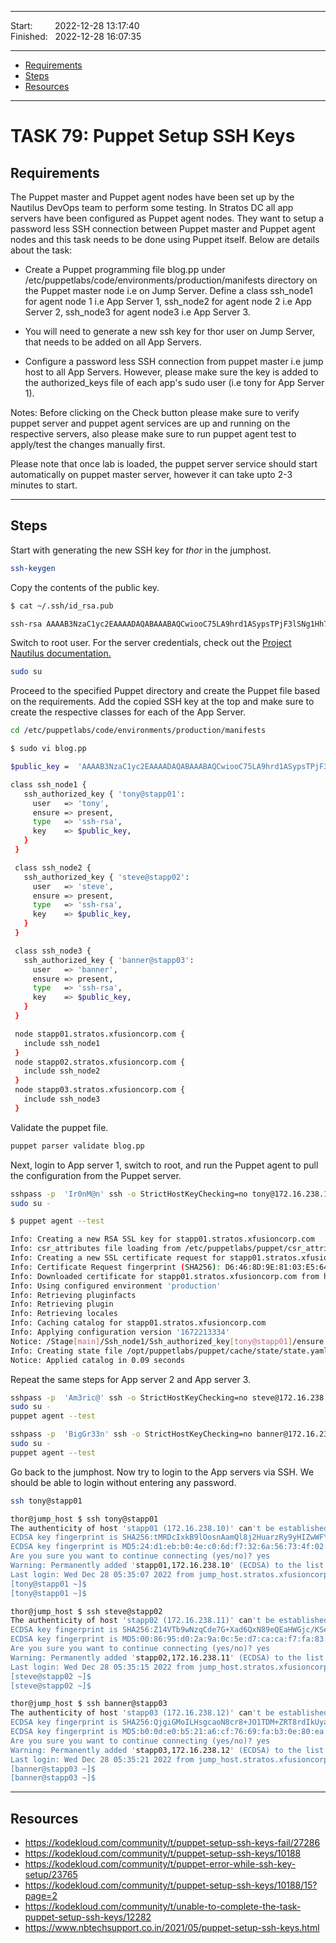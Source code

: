 
------------------------------

Start: &nbsp;&nbsp;&nbsp;&nbsp;&nbsp;&nbsp;&nbsp;&nbsp;2022-12-28 13:17:40  
Finished: &nbsp;&nbsp;2022-12-28 16:07:35

------------------------------

- [Requirements](#requirements)
- [Steps](#steps)
- [Resources](#resources)

------------------------------

# TASK 79: Puppet Setup SSH Keys

## Requirements

The Puppet master and Puppet agent nodes have been set up by the Nautilus DevOps team to perform some testing. In Stratos DC all app servers have been configured as Puppet agent nodes. They want to setup a password less SSH connection between Puppet master and Puppet agent nodes and this task needs to be done using Puppet itself. Below are details about the task:

- Create a Puppet programming file blog.pp under /etc/puppetlabs/code/environments/production/manifests directory on the Puppet master node i.e on Jump Server. Define a class ssh_node1 for agent node 1 i.e App Server 1, ssh_node2 for agent node 2 i.e App Server 2, ssh_node3 for agent node3 i.e App Server 3. 

- You will need to generate a new ssh key for thor user on Jump Server, that needs to be added on all App Servers.

- Configure a password less SSH connection from puppet master i.e jump host to all App Servers. However, please make sure the key is added to the authorized_keys file of each app's sudo user (i.e tony for App Server 1).

Notes: Before clicking on the Check button please make sure to verify puppet server and puppet agent services are up and running on the respective servers, also please make sure to run puppet agent test to apply/test the changes manually first.

Please note that once lab is loaded, the puppet server service should start automatically on puppet master server, however it can take upto 2-3 minutes to start.

------------------------------

## Steps

Start with generating the new SSH key for *thor* in the jumphost.

```bash
ssh-keygen 
```

Copy the contents of the public key.

```bash
$ cat ~/.ssh/id_rsa.pub 

ssh-rsa AAAAB3NzaC1yc2EAAAADAQABAAABAQCwiooC75LA9hrd1ASypsTPjF3lSNg1Hh7xjkHvDwxyhLnrPWoGTeZx55axDTxqbkipclH9auYHP/JisT1i1PRUZwbiNsy6aFLHK5UKVMHJNL4/XxIhRilb8zSfylZ6yYP1ledKPxImN3SmnbBc2OO0EuRlPSSSU5niBdrUswqDqSP4veF4uH5JF98S60m5FCeX+HU926VStC8jEl9WoV0JhJyQ88GbPpoYEtzPlvlLobLmW/SlxavtzdlK0U1t+UCeg/+g9J4ntkoSKOGJNtFKPONlNtiRhs3+1sLbPdJOOSKf6cpCFTOeijizRh/+wzWr9UzlAJEtqGT3OQlvM423 thor@jump_host.stratos.xfusioncorp.com
```

Switch to root user. For the server credentials, check out the [Project Nautilus documentation.](https://kodekloudhub.github.io/kodekloud-engineer/docs/projects/nautilus)

```bash
sudo su  
```

Proceed to the specified Puppet directory and create the Puppet file based on the requirements. Add the copied SSH key at the top and make sure to create the respective classes for each of the App Server.

```bash
cd /etc/puppetlabs/code/environments/production/manifests
```
```bash
$ sudo vi blog.pp

$public_key =  'AAAAB3NzaC1yc2EAAAADAQABAAABAQCwiooC75LA9hrd1ASypsTPjF3lSNg1Hh7xjkHvDwxyhLnrPWoGTeZx55axDTxqbkipclH9auYHP/JisT1i1PRUZwbiNsy6aFLHK5UKVMHJNL4/XxIhRilb8zSfylZ6yYP1ledKPxImN3SmnbBc2OO0EuRlPSSSU5niBdrUswqDqSP4veF4uH5JF98S60m5FCeX+HU926VStC8jEl9WoV0JhJyQ88GbPpoYEtzPlvlLobLmW/SlxavtzdlK0U1t+UCeg/+g9J4ntkoSKOGJNtFKPONlNtiRhs3+1sLbPdJOOSKf6cpCFTOeijizRh/+wzWr9UzlAJEtqGT3OQlvM423'

class ssh_node1 {
   ssh_authorized_key { 'tony@stapp01':
     user   => 'tony',
     ensure => present,
     type   => 'ssh-rsa',
     key    => $public_key,
   }
 }

 class ssh_node2 {
   ssh_authorized_key { 'steve@stapp02':
     user   => 'steve',
     ensure => present,
     type   => 'ssh-rsa',
     key    => $public_key,
   }
 }

 class ssh_node3 {
   ssh_authorized_key { 'banner@stapp03':
     user   => 'banner',
     ensure => present,
     type   => 'ssh-rsa',
     key    => $public_key,
   }
 }

 node stapp01.stratos.xfusioncorp.com {
   include ssh_node1
 }
 node stapp02.stratos.xfusioncorp.com {
   include ssh_node2
 }
 node stapp03.stratos.xfusioncorp.com {
   include ssh_node3
 }
```

Validate the puppet file.

```bash
puppet parser validate blog.pp 
```

Next, login to App server 1, switch to root, and run the Puppet agent to pull the configuration from the Puppet server.

```bash
sshpass -p  'Ir0nM@n' ssh -o StrictHostKeyChecking=no tony@172.16.238.10
sudo su -
```

```bash
$ puppet agent --test 

Info: Creating a new RSA SSL key for stapp01.stratos.xfusioncorp.com
Info: csr_attributes file loading from /etc/puppetlabs/puppet/csr_attributes.yaml
Info: Creating a new SSL certificate request for stapp01.stratos.xfusioncorp.com
Info: Certificate Request fingerprint (SHA256): D6:46:8D:9E:81:03:E5:64:D9:E5:63:7D:A9:89:A8:2A:EF:4A:34:4A:30:CE:0C:5E:A1:DE:EC:53:73:3F:FA:2C
Info: Downloaded certificate for stapp01.stratos.xfusioncorp.com from https://puppet:8140/puppet-ca/v1
Info: Using configured environment 'production'
Info: Retrieving pluginfacts
Info: Retrieving plugin
Info: Retrieving locales
Info: Caching catalog for stapp01.stratos.xfusioncorp.com
Info: Applying configuration version '1672213334'
Notice: /Stage[main]/Ssh_node1/Ssh_authorized_key[tony@stapp01]/ensure: created
Info: Creating state file /opt/puppetlabs/puppet/cache/state/state.yaml
Notice: Applied catalog in 0.09 seconds
```

Repeat the same steps for App server 2 and App server 3.

```bash
sshpass -p  'Am3ric@' ssh -o StrictHostKeyChecking=no steve@172.16.238.11
sudo su - 
puppet agent --test 
```

```bash
sshpass -p  'BigGr33n' ssh -o StrictHostKeyChecking=no banner@172.16.238.12
sudo su - 
puppet agent --test 
```

Go back to the jumphost. Now try to login to the App servers via SSH. We should be able to login without entering any password.

```bash
ssh tony@stapp01  
```
```bash
thor@jump_host $ ssh tony@stapp01  
The authenticity of host 'stapp01 (172.16.238.10)' can't be established.
ECDSA key fingerprint is SHA256:tMRDcIxkB9lOosnAamQl8j2HuarzRy9yHIZwWFY9upk.
ECDSA key fingerprint is MD5:24:d1:eb:b0:4e:c0:6d:f7:32:6a:56:73:4f:02:6c:5e.
Are you sure you want to continue connecting (yes/no)? yes
Warning: Permanently added 'stapp01,172.16.238.10' (ECDSA) to the list of known hosts.
Last login: Wed Dec 28 05:35:07 2022 from jump_host.stratos.xfusioncorp.com
[tony@stapp01 ~]$ 
[tony@stapp01 ~]$ 
```
```bash
thor@jump_host $ ssh steve@stapp02
The authenticity of host 'stapp02 (172.16.238.11)' can't be established.
ECDSA key fingerprint is SHA256:Z14VTb9wNzqCde7G+Xad6QxN89eQEaHWGjc/KSenqvE.
ECDSA key fingerprint is MD5:00:86:95:d0:2a:9a:0c:5e:d7:ca:ca:f7:fa:83:b2:64.
Are you sure you want to continue connecting (yes/no)? yes
Warning: Permanently added 'stapp02,172.16.238.11' (ECDSA) to the list of known hosts.
Last login: Wed Dec 28 05:35:15 2022 from jump_host.stratos.xfusioncorp.com
[steve@stapp02 ~]$ 
[steve@stapp02 ~]$ 
```
```bash 
thor@jump_host $ ssh banner@stapp03
The authenticity of host 'stapp03 (172.16.238.12)' can't be established.
ECDSA key fingerprint is SHA256:QjgiGMoILHsgcaoN8cr8+JO1TDM+ZRT8rdIkUya+d/8.
ECDSA key fingerprint is MD5:b0:0d:e0:b5:21:a6:cf:76:69:fa:b3:0e:80:ea:09:c7.
Are you sure you want to continue connecting (yes/no)? yes
Warning: Permanently added 'stapp03,172.16.238.12' (ECDSA) to the list of known hosts.
Last login: Wed Dec 28 05:35:21 2022 from jump_host.stratos.xfusioncorp.com
[banner@stapp03 ~]$ 
[banner@stapp03 ~]$  
```

------------------------------

## Resources

- https://kodekloud.com/community/t/puppet-setup-ssh-keys-fail/27286
- https://kodekloud.com/community/t/puppet-setup-ssh-keys/10188
- https://kodekloud.com/community/t/puppet-error-while-ssh-key-setup/23765
- https://kodekloud.com/community/t/puppet-setup-ssh-keys/10188/15?page=2
- https://kodekloud.com/community/t/unable-to-complete-the-task-puppet-setup-ssh-keys/12282
- https://www.nbtechsupport.co.in/2021/05/puppet-setup-ssh-keys.html